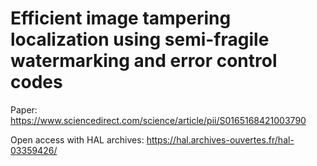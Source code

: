 # Efficient image tampering localization using semi-fragile watermarking and error control codes

Paper: https://www.sciencedirect.com/science/article/pii/S0165168421003790

Open access with HAL archives: https://hal.archives-ouvertes.fr/hal-03359426/
